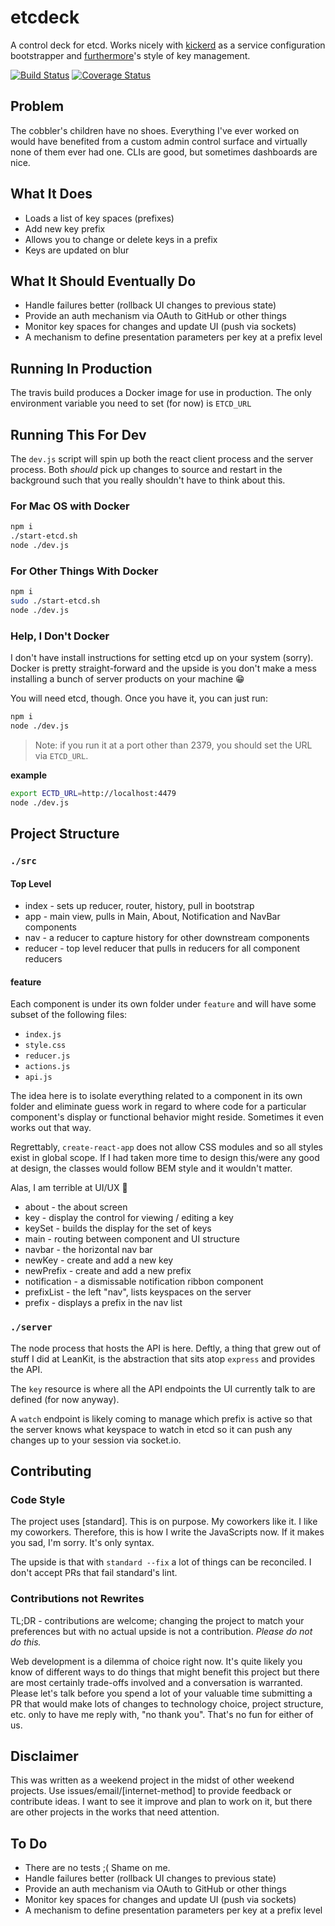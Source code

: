 # etcdeck

A control deck for etcd. Works nicely with [kickerd](https://github.com/arobson/kickerd) as a service configuration bootstrapper and [furthermore](https://npmjs.com/package/furthermore)'s style of key management.

[![Build Status][travis-image]][travis-url]
[![Coverage Status][coveralls-image]][coveralls-url]

## Problem

The cobbler's children have no shoes. Everything I've ever worked on would have benefited from a custom admin control surface and virtually none of them ever had one. CLIs are good, but sometimes dashboards are nice.

## What It Does

 * Loads a list of key spaces (prefixes)
 * Add new key prefix
 * Allows you to change or delete keys in a prefix
 * Keys are updated on blur

## What It Should Eventually Do

 * Handle failures better (rollback UI changes to previous state)
 * Provide an auth mechanism via OAuth to GitHub or other things
 * Monitor key spaces for changes and update UI (push via sockets)
 * A mechanism to define presentation parameters per key at a prefix level

## Running In Production

The travis build produces a Docker image for use in production. The only environment variable you need to set (for now) is `ETCD_URL`

## Running This For Dev

The `dev.js` script will spin up both the react client process and the server process. Both _should_ pick up changes to source and restart in the background such that you really shouldn't have to think about this.

### For Mac OS with Docker
```bash
npm i
./start-etcd.sh
node ./dev.js
```

### For Other Things With Docker
```bash
npm i
sudo ./start-etcd.sh
node ./dev.js
```

### Help, I Don't Docker

I don't have install instructions for setting etcd up on your system (sorry). Docker is pretty straight-forward and the upside is you don't make a mess installing a bunch of server products on your machine :grin:

You will need etcd, though. Once you have it, you can just run:

```bash
npm i
node ./dev.js
```

> Note: if you run it at a port other than 2379, you should set the URL via `ETCD_URL`.

__example__
```bash
export ECTD_URL=http://localhost:4479
node ./dev.js
```

## Project Structure

### `./src`

#### Top Level

 * index - sets up reducer, router, history, pull in bootstrap
 * app - main view, pulls in Main, About, Notification and NavBar components
 * nav - a reducer to capture history for other downstream components
 * reducer - top level reducer that pulls in reducers for all component reducers


#### feature

Each component is under its own folder under `feature` and will have some subset of the following files:
 * `index.js`
 * `style.css`
 * `reducer.js`
 * `actions.js`
 * `api.js`

The idea here is to isolate everything related to a component in its own folder and eliminate guess work in regard to where code for a particular component's display or functional behavior might reside. Sometimes it even works out that way.

Regrettably, `create-react-app` does not allow CSS modules and so all styles exist in global scope. If I had taken more time to design this/were any good at design, the classes would follow BEM style and it wouldn't matter.

Alas, I am terrible at UI/UX :grimacing:

 * about - the about screen
 * key - display the control for viewing / editing a key
 * keySet - builds the display for the set of keys
 * main - routing between component and UI structure
 * navbar - the horizontal nav bar
 * newKey - create and add a new key
 * newPrefix - create and add a new prefix
 * notification - a dismissable notification ribbon component
 * prefixList - the left "nav", lists keyspaces on the server
 * prefix - displays a prefix in the nav list

### `./server`

The node process that hosts the API is here. Deftly, a thing that grew out of stuff I did at LeanKit, is the abstraction that sits atop `express` and provides the API.

The `key` resource is where all the API endpoints the UI currently talk to are defined (for now anyway).

A `watch` endpoint is likely coming to manage which prefix is active so that the server knows what keyspace to watch in etcd so it can push any changes up to your session via socket.io.

## Contributing

### Code Style

The project uses [standard]. This is on purpose. My coworkers like it. I like my coworkers. Therefore, this is how I write the JavaScripts now. If it makes you sad, I'm sorry. It's only syntax.

The upside is that with `standard --fix` a lot of things can be reconciled. I don't accept PRs that fail standard's lint.

### Contributions not Rewrites

TL;DR - contributions are welcome; changing the project to match your preferences but with no actual upside is not a contribution. _Please do not do this._

Web development is a dilemma of choice right now. It's quite likely you know of different ways to do things that might benefit this project but there are most certainly trade-offs involved and a conversation is warranted. Please let's talk before you spend a lot of your valuable time submitting a PR that would make lots of changes to technology choice, project structure, etc. only to have me reply with, "no thank you". That's no fun for either of us.

## Disclaimer

This was written as a weekend project in the midst of other weekend projects. Use issues/email/[internet-method] to provide feedback or contribute ideas. I want to see it improve and plan to work on it, but there are other projects in the works that need attention.

## To Do

 * There are no tests ;( Shame on me.
 * Handle failures better (rollback UI changes to previous state)
 * Provide an auth mechanism via OAuth to GitHub or other things
 * Monitor key spaces for changes and update UI (push via sockets)
 * A mechanism to define presentation parameters per key at a prefix level

[travis-url]: https://travis-ci.org/arobson/etcdeck
[travis-image]: https://travis-ci.org/arobson/etcdeck.svg?branch=master
[coveralls-url]: https://coveralls.io/github/arobson/etcdeck?branch=master
[coveralls-image]: https://coveralls.io/repos/github/arobson/etcdeck/badge.svg?branch=master
